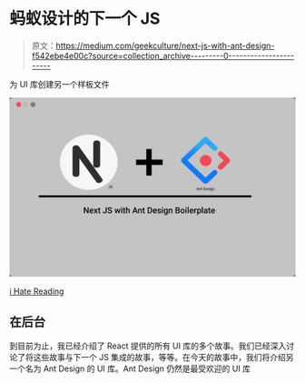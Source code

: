 # 蚂蚁设计的下一个 JS

> 原文：<https://medium.com/geekculture/next-js-with-ant-design-f542ebe4e00c?source=collection_archive---------0----------------------->

为 UI 库创建另一个样板文件

![](img/b96acd0ac7d547a9fc4b494d7d14e204.png)

[i Hate Reading](http://www.ihatereainding.in)

## 在后台

到目前为止，我已经介绍了 React 提供的所有 UI 库的多个故事。我们已经深入讨论了将这些故事与下一个 JS 集成的故事，等等。在今天的故事中，我们将介绍另一个名为 Ant Design 的 UI 库。Ant Design 仍然是最受欢迎的 UI 库